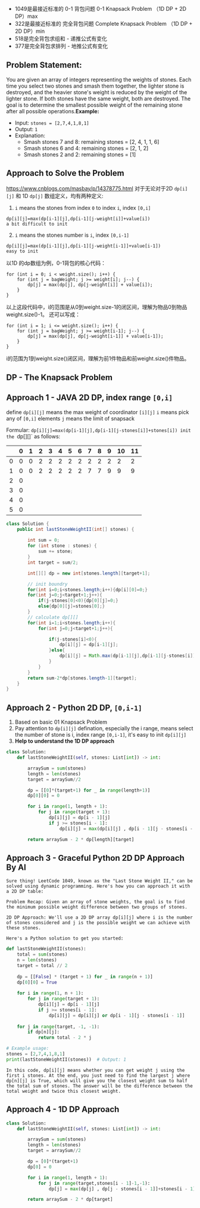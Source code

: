 
- 1049是最接近标准的 0-1 背包问题 0-1 Knapsack Problem （1D DP + 2D DP）max
- 322是最接近标准的 完全背包问题 Complete Knapsack Problem （1D DP + 2D DP）min
- 518是完全背包求组和 - 递推公式有变化
- 377是完全背包求排列 - 地推公式有变化
## **Problem Statement:**  
You are given an array of integers representing the weights of stones. Each time you select two stones and smash them together, the lighter stone is destroyed, and the heavier stone's weight is reduced by the weight of the lighter stone. If both stones have the same weight, both are destroyed. The goal is to determine the smallest possible weight of the remaining stone after all possible operations.**Example:**

- Input: `stones = [2,7,4,1,8,1]`
- Output: `1`
- Explanation:    
    - Smash stones 7 and 8: remaining stones = [2, 4, 1, 1, 6]
    - Smash stones 6 and 4: remaining stones = [2, 1, 2]
    - Smash stones 2 and 2: remaining stones = [1]

## Approach to Solve the Problem

https://www.cnblogs.com/masbay/p/14378775.html
对于无论对于2D `dp[i][j]` 和 1D `dp[j]` 数组定义，均有两种定义:
1. `i` means the stones from index `0` to index `i`, index `[0,i]`
```
dp[i][j]=max(dp[i-1][j],dp[i-1][j-weight[i]]+value[i])
a bit difficult to init
```
2. `i` means the stones number is `i`, index `[0,i-1]`
```
dp[i][j]=max(dp[i-1][j],dp[i-1][j-weight[i-1]]+value[i-1])
easy to init
```

以1D 的dp数组为例，0-1背包的核心代码：
```
for (int i = 0; i < weight.size(); i++) {
    for (int j = bagWeight; j >= weight[i]; j--) {
        dp[j] = max(dp[j], dp[j-weight[i]] + value[i]);
    }
}
```
以上这段代码中，i的范围是从0到weight.size-1的闭区间，理解为物品0到物品weight.size()-1。
还可以写成：
```
for (int i = 1; i <= weight.size(); i++) {
    for (int j = bagWeight; j >= weight[i-1]; j--) {
        dp[j] = max(dp[j], dp[j-weight[i-1]] + value[i-1]);
    }
}
```

i的范围为1到weight.size()闭区间，理解为前1件物品和前weight.size()件物品。
## DP - The Knapsack Problem


## Approach 1 - JAVA 2D DP, index range `[0,i]`

define `dp[i][j]` means the max weight of coordinator `[i][j]`
`i` means pick any of `[0,i]` elements
`j` means the limit of snapsack

Formular:
`dp[i][j]=max(dp[i-1][j],dp[i-1][j-stones[i]]+stones[i])
init the `dp[][]` as follows:

|     | 0   | 1   | 2   | 3   | 4   | 5   | 6   | 7   | 8   | 9   | 10  | 11  |
| --- | --- | --- | --- | --- | --- | --- | --- | --- | --- | --- | --- | --- |
| 0   | 0   | 0   | 2   | 2   | 2   | 2   | 2   | 2   | 2   | 2   | 2   | 2   |
| 1   | 0   | 0   | 2   | 2   | 2   | 2   | 2   | 7   | 7   | 9   | 9   | 9   |
| 2   | 0   |     |     |     |     |     |     |     |     |     |     |     |
| 3   | 0   |     |     |     |     |     |     |     |     |     |     |     |
| 4   | 0   |     |     |     |     |     |     |     |     |     |     |     |
| 5   | 0   |     |     |     |     |     |     |     |     |     |     |     |

```java
class Solution {
    public int lastStoneWeightII(int[] stones) {
        
        int sum = 0;
        for (int stone : stones) {
            sum += stone;
        }
        int target = sum/2;

        int[][] dp = new int[stones.length][target+1];

        // init boundry
        for(int i=0;i<stones.length;i++){dp[i][0]=0;}
        for(int j=0;j<target+1;j++){
            if(j-stones[0]<0){dp[0][j]=0;}
            else{dp[0][j]=stones[0];}   
        }
        // calculate dp[][]
        for(int i=1;i<stones.length;i++){
            for(int j=0;j<target+1;j++){

                if(j-stones[i]<0){
                    dp[i][j] = dp[i-1][j];
                }else{
                    dp[i][j] = Math.max(dp[i-1][j],dp[i-1][j-stones[i]]+stones[i]);
                }
            }
        }
        return sum-2*dp[stones.length-1][target];
    }
}
```

## Approach 2 - Python 2D DP, `[0,i-1]`

1. Based on basic 01 Knapsack Problem
2. Pay attention to `dp[i][j]` defination, especially the i range, means select the number of stone is i, index range `[0,i-1]`, it's easy to init `dp[i][j]`
3. **Help to understand the 1D DP approach**

```python
class Solution:
    def lastStoneWeightII(self, stones: List[int]) -> int:

        arraySum = sum(stones)
        length = len(stones)
        target = arraySum//2

        dp = [[0]*(target+1) for _ in range(length+1)]
        dp[0][0] = 0

        for i in range(1, length + 1):
            for j in range(target + 1):
                dp[i][j] = dp[i - 1][j]
                if j >= stones[i - 1]:
                    dp[i][j] = max(dp[i][j] , dp[i - 1][j - stones[i - 1]]+stones[i - 1])

        return arraySum - 2 * dp[length][target]
```


## Approach 3 - Graceful Python 2D DP Approach By AI


```
Sure thing! LeetCode 1049, known as the "Last Stone Weight II," can be solved using dynamic programming. Here's how you can approach it with a 2D DP table:

Problem Recap: Given an array of stone weights, the goal is to find the minimum possible weight difference between two groups of stones.

2D DP Approach: We'll use a 2D DP array dp[i][j] where i is the number of stones considered and j is the possible weight we can achieve with these stones.

Here's a Python solution to get you started:
```

```python
def lastStoneWeightII(stones):
    total = sum(stones)
    n = len(stones)
    target = total // 2
    
    dp = [[False] * (target + 1) for _ in range(n + 1)]
    dp[0][0] = True
    
    for i in range(1, n + 1):
        for j in range(target + 1):
            dp[i][j] = dp[i - 1][j]
            if j >= stones[i - 1]:
                dp[i][j] = dp[i][j] or dp[i - 1][j - stones[i - 1]]
    
    for j in range(target, -1, -1):
        if dp[n][j]:
            return total - 2 * j

# Example usage:
stones = [2,7,4,1,8,1]
print(lastStoneWeightII(stones))  # Output: 1
```

```
In this code, dp[i][j] means whether you can get weight j using the first i stones. At the end, you just need to find the largest j where dp[n][j] is True, which will give you the closest weight sum to half the total sum of stones. The answer will be the difference between the total weight and twice this closest weight.
```


## Approach 4 - 1D DP Approach

```python
class Solution:
    def lastStoneWeightII(self, stones: List[int]) -> int:

        arraySum = sum(stones)
        length = len(stones)
        target = arraySum//2

        dp = [0]*(target+1)
        dp[0] = 0

        for i in range(1, length + 1):
            for j in range(target,stones[i - 1]-1,-1):
                dp[j] = max(dp[j] , dp[j - stones[i - 1]]+stones[i - 1])

        return arraySum - 2 * dp[target]

```